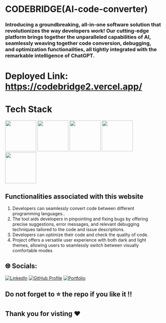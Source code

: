 # CODEBRIDGE(AI-code-converter)
### Introducing a groundbreaking, all-in-one software solution that revolutionizes the way developers work! Our cutting-edge platform brings together the unparalleled capabilities of AI, seamlessly weaving together code conversion, debugging, and optimization functionalities, all tightly integrated with the remarkable intelligence of ChatGPT.

# Deployed Link: https://codebridge2.vercel.app/


# Tech Stack

<span float="left">
   <img src="https://blog.logrocket.com/wp-content/uploads/2021/04/optimize-react-native-performance.png" width="100" height="100">   
   <img src="https://www.edureka.co/blog/wp-content/uploads/2019/07/express-logo.png" width="100" height="100">   
   <img src="https://encrypted-tbn0.gstatic.com/images?q=tbn:ANd9GcQhrADC0_GAAWvRAFXn4VfRvpH0O4y61PO1QQ&usqp=CAU" width="100" height="100">   
<img src="https://jquery-plugins.net/image/plugin/chakra-ui-simple-modular-accessible-ui-components-for-react-applications.png"  height="100">
<img src="https://logowik.com/content/uploads/images/openai5002.jpg"  height="100">

 </span>

## Functionalities associated with this website

1. Developers can seamlessly convert code between different programming languages..
2. The tool aids developers in pinpointing and fixing bugs by offering precise suggestions, error messages, and relevant debugging techniques tailored to the code and issue descriptions.
3. Developers can optimize their code and check the quality of code.
4. Project offers a versatile user experience with both dark and light themes, allowing users to seamlessly switch between visually comfortable modes


## 🌐 Socials:
<span>[![LinkedIn](https://img.shields.io/badge/LinkedIn-%230077B5.svg?logo=linkedin&logoColor=white)](https://www.linkedin.com/in/rushikeshhumbe23) </span>
<span>[![GitHub Profile](https://img.shields.io/badge/github-%230077B5.svg?logo=github&logoColor=white)](https://github.com/rushikeshhumbe23)</span>
<span> [![Portfolio]()](https://rushikeshhumbe23.github.io/) </span>
## Do not forget to ⭐ the repo if you like it !!
## Thank you for visting ❤️
